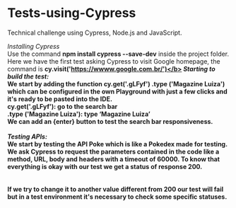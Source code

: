 # Tests-using-Cypress
Technical challenge using Cypress, Node.js and JavaScript.<br>

<i>Installing Cypress</i><br>
Use the command <b>npm install cypress --save-dev</b> inside the project folder.<br>
Here we have the first test asking Cypress to visit Google homepage, the command is <b>cy.visit('https://wwww.google.com.br/')</b>
<i>Starting to build the test:</i><br>
We start by adding the function <b>cy.get('.gLFyf') .type ('Magazine Luiza')</b> which can be configured in the own Playground with just a few clicks and it's ready to be pasted into the IDE.<br>
  <b>cy.get('.gLFyf'):</b> go to the search bar <br>
  <b>.type ('Magazine Luiza'):</b> type ‘Magazine Luiza’<br>
We can add an {enter} button to test the search bar responsiveness.<br>
<br>
<i>Testing APIs:</i><br>
We start by testing the API Poke which is like a Pokedex made for testing.<br>
We ask Cypress to request the parameters contained in the code like a method, URL, body and headers with a timeout of 60000. To know that everything is okay with our test we get a status of response <b>200</b>.<br>
<br>
<br>
If we try to change it to another value different from 200 our test will fail but in a test environment it's necessary to check some specific statuses.
